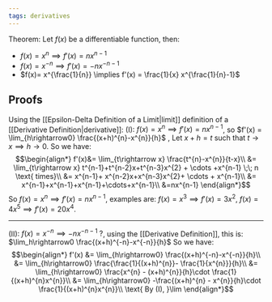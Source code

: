 ```yaml
---
tags: derivatives
---
```

Theorem: Let $f(x)$ be a differentiable function, then:
- $f(x) = x^{n} \implies f'(x) = nx^{n-1}$
- $f(x)= x^{-n}\implies f'(x) = -nx^{-n-1}$
- $f(x)= x^{\frac{1}{n}} \implies f'(x) = \frac{1}{x} x^{\frac{1}{n}-1}$
## Proofs
Using the [[Epsilon-Delta Definition of a Limit|limit]] definition of a [[Derivative Definition|derivative]]:
(I): $f(x) = x^{n} \implies f'(x) = nx^{n-1}$, so $f'(x) = \lim_{h\rightarrow0} \frac{(x+h)^{n}-x^{n}}{h}$ , Let $x+h = t$ such that $t \rightarrow x\implies h \rightarrow 0$. So we have:
$$\begin{align*}
f'(x)&= \lim_{t\rightarrow x} \frac{t^{n}-x^{n}}{t-x}\\
&= \lim_{t\rightarrow x} t^{n-1}+t^{n-2}x+t^{n-3}x^{2} + \cdots +x^{n-1} \;\; n \text{ times}\\
&= x^{n-1}+ x^{n-2}x+x^{n-3}x^{2}+ \cdots + x^{n-1}\\
&= x^{n-1}+x^{n-1}+x^{n-1}+\cdots+x^{n-1}\\
&=nx^{n-1}
\end{align*}$$
So $f(x) = x^{n}\implies f'(x)= nx^{n-1}$, examples are: $f(x)= x^{3}\implies f'(x) =3x^{2}$, $f(x)= 4x^{5}\implies f'(x)=20x^{4}$.
___
(II): $f(x) = x^{-n}\implies -nx^{-n-1} \;?$, using the [[Derivative Definition]], this is: $\lim_h\rightarrow0 \frac{(x+h)^{-n}-x^{-n}}{h}$ So we have:
$$\begin{align*}
f'(x) &= \lim_{h\rightarrow0} \frac{(x+h)^{-n}-x^{-n}}{h}\\
&= \lim_{h\rightarrow0} \frac{\frac{1}{(x+h)^{n}}- \frac{1}{x^{n}}}{h}\\
&= \lim_{h\rightarrow0}  \frac{x^{n} - (x+h)^{n}}{h}\cdot \frac{1}{(x+h)^{n}x^{n}}\\
&= \lim_{h\rightarrow0}  -\frac{(x+h)^{n} - x^{n}}{h}\cdot \frac{1}{(x+h)^{n}x^{n}}\\
\text{ By (I), }\lim
\end{align*}$$

